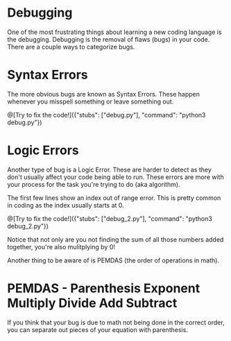 # Debugging

One of the most frustrating things about learning a new coding language is the debugging. Debugging is the removal of flaws (bugs) in your code. There are a 
couple ways to categorize bugs. 
    
# Syntax Errors

The more obvious bugs are known as Syntax Errors. These happen whenever you misspell something or leave something out. 

@[Try to fix the code!]({"stubs": ["debug.py"], "command": "python3 debug.py"})



# Logic Errors

Another type of bug is a Logic Error. These are harder to detect as they don't usually affect your code being able to run. These errors are more with your 
process for the task you're trying to do (aka algorithm). 

The first few lines show an index out of range error. This is pretty common in coding as the index usually starts at 0. 

@[Try to fix the code!]({"stubs": ["debug_2.py"], "command": "python3 debug_2.py"})
   
Notice that not only are you not finding the sum of all those numbers added together, you're also mulitplying by 0! 

Another thing to be aware of is PEMDAS (the order of operations in math).


# PEMDAS - Parenthesis Exponent Multiply Divide Add Subtract

If you think that your bug is due to math not being done in the correct order, you can separate out pieces of your equation with parenthesis. 
    
   
